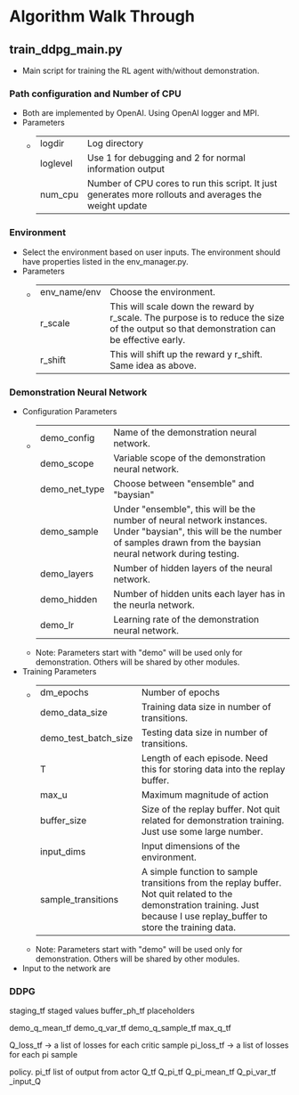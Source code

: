 # Algorithm Walk Through

## train_ddpg_main.py

- Main script for training the RL agent with/without demonstration.

### Path configuration and Number of CPU

- Both are implemented by OpenAI. Using OpenAI logger and MPI.
- Parameters
  - |||
    |-|-|
    | logdir | Log directory|
    | loglevel | Use 1 for debugging and 2 for normal information output
    | num_cpu | Number of CPU cores to run this script. It just generates more rollouts and averages the weight update

### Environment

- Select the environment based on user inputs. The environment should have properties listed in the env_manager.py.
- Parameters
  - |||
    |-|-|
    | env_name/env | Choose the environment. |
    | r_scale | This will scale down the reward by r_scale. The purpose is to reduce the size of the output so that demonstration can be effective early. |
    | r_shift | This will shift up the reward y r_shift. Same idea as above. |

### Demonstration Neural Network
- Configuration Parameters
  - |||
    |-|-|
    | demo_config | Name of the demonstration neural network. |
    | demo_scope | Variable scope of the demonstration neural network. |
    | demo_net_type | Choose between "ensemble" and "baysian" |
    | demo_sample | Under "ensemble", this will be the number of neural network instances. Under "baysian", this will be the number of samples drawn from the baysian neural network during testing.
    | demo_layers | Number of hidden layers of the neural network. |
    | demo_hidden | Number of hidden units each layer has in the neurla network. |
    | demo_lr | Learning rate of the demonstration neural network. |
  - Note: Parameters start with "demo" will be used only for demonstration. Others will be shared by other modules.
- Training Parameters
  - |||
    |-|-|
    | dm_epochs | Number of epochs |
    | demo_data_size | Training data size in number of transitions. |
    | demo_test_batch_size | Testing data size in number of transitions. |
    | T | Length of each episode. Need this for storing data into the replay buffer. |
    | max_u | Maximum magnitude of action |
    | buffer_size | Size of the replay buffer. Not quit related for demonstration training. Just use some large number. |
    | input_dims | Input dimensions of the environment. |
    | sample_transitions | A simple function to sample transitions from the replay buffer. Not quit related to the demonstration training. Just because I use replay_buffer to store the training data. |
  - Note: Parameters start with "demo" will be used only for demonstration. Others will be shared by other modules.
- Input to the network are


### DDPG
staging_tf    staged values
buffer_ph_tf  placeholders

demo_q_mean_tf
demo_q_var_tf
demo_q_sample_tf
max_q_tf

Q_loss_tf -> a list of losses for each critic sample
pi_loss_tf -> a list of losses for each pi sample

policy.
pi_tf  list of output from actor
Q_tf
Q_pi_tf
Q_pi_mean_tf
Q_pi_var_tf
_input_Q


